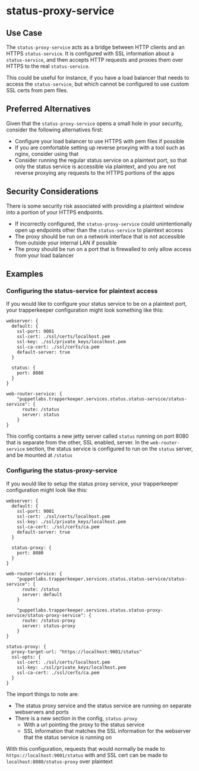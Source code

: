 # status-proxy-service

## Use Case
The `status-proxy-service` acts as a bridge between HTTP clients and an HTTPS
`status-service`. It is configured with SSL information about a 
`status-service`, and then accepts HTTP requests and proxies them over HTTPS 
to the real `status-service`. 

This could be useful for instance, if you have a load balancer that needs to
access the `status-service`, but which cannot be configured to use custom SSL
certs from pem files.

## Preferred Alternatives
Given that the `status-proxy-service` opens a small hole in your security,
consider the following alternatives first:

* Configure your load balancer to use HTTPS with pem files if possible
* If you are comfortable setting up reverse proxying with a tool such as nginx,
  consider using that
* Consider running the regular status service on a plaintext port, so that only
  the status service is accessible via plaintext, and you are not reverse
  proxying any requests to the HTTPS portions of the apps

## Security Considerations
There is some security risk associated with providing a plaintext window into
a portion of your HTTPS endpoints.
  
* If incorrectly configured, the `status-proxy-service` could unintentionally
  open up endpoints other than the `status-service` to plaintext access
* The proxy should be run on a network interface that is not accessible from
  outside your internal LAN if possible
* The proxy should be run on a port that is firewalled to only allow access
  from your load balancer

## Examples

### Configuring the status-service for plaintext access

If you would like to configure your status service to be on a plaintext port,
your trapperkeeper configuration might look something like this:

```
webserver: {
  default: {
    ssl-port: 9001
    ssl-cert: ./ssl/certs/localhost.pem
    ssl-key: ./ssl/private_keys/localhost.pem
    ssl-ca-cert: ./ssl/certs/ca.pem
    default-server: true
  }

  status: {
    port: 8080
  }
}

web-router-service: {
    "puppetlabs.trapperkeeper.services.status.status-service/status-service": {
      route: /status
      server: status
    }
}
```

This config contains a new jetty server called `status` running on port 8080
that is separate from the other, SSL enabled, server. In the 
`web-router-service` section, the status service is configured to run on the
`status` server, and be mounted at `/status`


### Configuring the status-proxy-service

If you would like to setup the status proxy service, your trapperkeeper 
configuration might look like this:

```
webserver: {
  default: {
    ssl-port: 9001
    ssl-cert: ./ssl/certs/localhost.pem
    ssl-key: ./ssl/private_keys/localhost.pem
    ssl-ca-cert: ./ssl/certs/ca.pem
    default-server: true
  }

  status-proxy: {
    port: 8080
  }
}

web-router-service: {
    "puppetlabs.trapperkeeper.services.status.status-service/status-service": {
      route: /status
      server: default
    }

    "puppetlabs.trapperkeeper.services.status.status-proxy-service/status-proxy-service": {
      route: /status-proxy
      server: status-proxy
    }
}

status-proxy: {
  proxy-target-url: "https://localhost:9001/status"
  ssl-opts: {
    ssl-cert: ./ssl/certs/localhost.pem
    ssl-key: ./ssl/private_keys/localhost.pem
    ssl-ca-cert: ./ssl/certs/ca.pem
  }
}
```

The import things to note are:
* The status proxy service and the status service are running on separate
  webservers and ports
* There is a new section in the config, `status-proxy`
  * With a url pointing the proxy to the status service
  * SSL information that matches the SSL information for the webserver that the
    status service is running on

With this configuration, requests that would normally be made to 
`https://localhost:9001/status` with and SSL cert can be made to 
`localhost:8080/status-proxy` over plaintext
